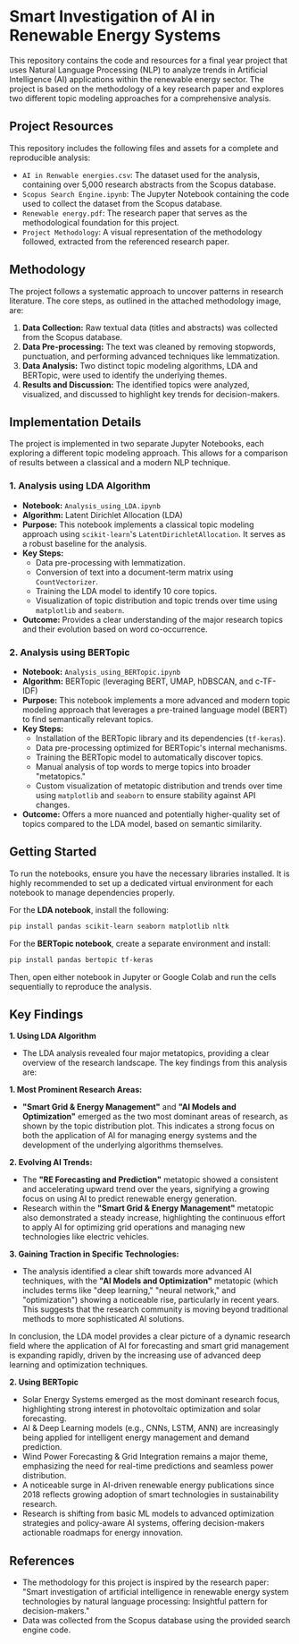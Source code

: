 # Smart Investigation of AI in Renewable Energy Systems

This repository contains the code and resources for a final year project that uses Natural Language Processing (NLP) to analyze trends in Artificial Intelligence (AI) applications within the renewable energy sector. The project is based on the methodology of a key research paper and explores two different topic modeling approaches for a comprehensive analysis.

## Project Resources

This repository includes the following files and assets for a complete and reproducible analysis:

  - `AI in Renwable energies.csv`: The dataset used for the analysis, containing over 5,000 research abstracts from the Scopus database.
  - `Scopus Search Engine.ipynb`: The Jupyter Notebook containing the code used to collect the dataset from the Scopus database.
  - `Renewable energy.pdf`: The research paper that serves as the methodological foundation for this project.
  - `Project Methodology`: A visual representation of the methodology followed, extracted from the referenced research paper.

## Methodology

The project follows a systematic approach to uncover patterns in research literature. The core steps, as outlined in the attached methodology image, are:

1.  **Data Collection:** Raw textual data (titles and abstracts) was collected from the Scopus database.
2.  **Data Pre-processing:** The text was cleaned by removing stopwords, punctuation, and performing advanced techniques like lemmatization.
3.  **Data Analysis:** Two distinct topic modeling algorithms, LDA and BERTopic, were used to identify the underlying themes.
4.  **Results and Discussion:** The identified topics were analyzed, visualized, and discussed to highlight key trends for decision-makers.

## Implementation Details

The project is implemented in two separate Jupyter Notebooks, each exploring a different topic modeling approach. This allows for a comparison of results between a classical and a modern NLP technique.

### 1\. Analysis using LDA Algorithm

  - **Notebook:** `Analysis_using_LDA.ipynb`
  - **Algorithm:** Latent Dirichlet Allocation (LDA)
  - **Purpose:** This notebook implements a classical topic modeling approach using `scikit-learn`'s `LatentDirichletAllocation`. It serves as a robust baseline for the analysis.
  - **Key Steps:**
      - Data pre-processing with lemmatization.
      - Conversion of text into a document-term matrix using `CountVectorizer`.
      - Training the LDA model to identify 10 core topics.
      - Visualization of topic distribution and topic trends over time using `matplotlib` and `seaborn`.
  - **Outcome:** Provides a clear understanding of the major research topics and their evolution based on word co-occurrence.

### 2\. Analysis using BERTopic

  - **Notebook:** `Analysis_using_BERTopic.ipynb`
  - **Algorithm:** BERTopic (leveraging BERT, UMAP, hDBSCAN, and c-TF-IDF)
  - **Purpose:** This notebook implements a more advanced and modern topic modeling approach that leverages a pre-trained language model (BERT) to find semantically relevant topics.
  - **Key Steps:**
      - Installation of the BERTopic library and its dependencies (`tf-keras`).
      - Data pre-processing optimized for BERTopic's internal mechanisms.
      - Training the BERTopic model to automatically discover topics.
      - Manual analysis of top words to merge topics into broader "metatopics."
      - Custom visualization of metatopic distribution and trends over time using `matplotlib` and `seaborn` to ensure stability against API changes.
  - **Outcome:** Offers a more nuanced and potentially higher-quality set of topics compared to the LDA model, based on semantic similarity.

## Getting Started

To run the notebooks, ensure you have the necessary libraries installed. It is highly recommended to set up a dedicated virtual environment for each notebook to manage dependencies properly.

For the **LDA notebook**, install the following:

```sh
pip install pandas scikit-learn seaborn matplotlib nltk
```

For the **BERTopic notebook**, create a separate environment and install:

```sh
pip install pandas bertopic tf-keras
```

Then, open either notebook in Jupyter or Google Colab and run the cells sequentially to reproduce the analysis.

## Key Findings
**1. Using LDA Algorithm**
- The LDA analysis revealed four major metatopics, providing a clear overview of the research landscape. The key findings from this analysis are:

**1. Most Prominent Research Areas:**
* **"Smart Grid & Energy Management"** and **"AI Models and Optimization"** emerged as the two most dominant areas of research, as shown by the topic distribution plot. This indicates a strong focus on both the application of AI for managing energy systems and the development of the underlying algorithms themselves.

**2. Evolving AI Trends:**
* The **"RE Forecasting and Prediction"** metatopic showed a consistent and accelerating upward trend over the years, signifying a growing focus on using AI to predict renewable energy generation.
* Research within the **"Smart Grid & Energy Management"** metatopic also demonstrated a steady increase, highlighting the continuous effort to apply AI for optimizing grid operations and managing new technologies like electric vehicles.

**3. Gaining Traction in Specific Technologies:**
* The analysis identified a clear shift towards more advanced AI techniques, with the **"AI Models and Optimization"** metatopic (which includes terms like "deep learning," "neural network," and "optimization") showing a noticeable rise, particularly in recent years. This suggests that the research community is moving beyond traditional methods to more sophisticated AI solutions.

In conclusion, the LDA model provides a clear picture of a dynamic research field where the application of AI for forecasting and smart grid management is expanding rapidly, driven by the increasing use of advanced deep learning and optimization techniques.

**2. Using BERTopic**
- Solar Energy Systems emerged as the most dominant research focus, highlighting strong interest in photovoltaic optimization and solar forecasting.
- AI & Deep Learning models (e.g., CNNs, LSTM, ANN) are increasingly being applied for intelligent energy management and demand prediction.
- Wind Power Forecasting & Grid Integration remains a major theme, emphasizing the need for real-time predictions and seamless power distribution.
- A noticeable surge in AI-driven renewable energy publications since 2018 reflects growing adoption of smart technologies in sustainability research.
- Research is shifting from basic ML models to advanced optimization strategies and policy-aware AI systems, offering decision-makers actionable roadmaps for energy innovation.

## References
  - The methodology for this project is inspired by the research paper: "Smart investigation of artificial intelligence in renewable energy system technologies by natural language processing: Insightful pattern for decision-makers."
  - Data was collected from the Scopus database using the provided search engine code.
